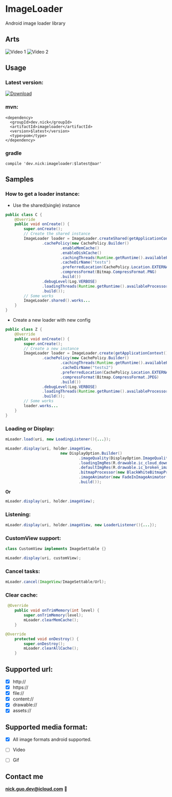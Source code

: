 # ImageLoader
Android image loader library


## Arts
![Video 1](art/files.gif)
![Video 2](art/nets.gif)

## Usage

### Latest version:

[ ![Download](https://api.bintray.com/packages/nickandroid/maven/imageloader/images/download.svg) ](https://bintray.com/nickandroid/maven/imageloader/_latestVersion)


### mvn:
```
<dependency>
  <groupId>dev.nick</groupId>
  <artifactId>imageloader</artifactId>
  <version>$latest</version>
  <type>pom</type>
</dependency>
```

### gradle
```
compile 'dev.nick:imageloader:$latest@aar'
```

## Samples

### How to get a loader instance:
*  Use the shared(single) instance
```java
public class C {
    @Override
    public void onCreate() {
        super.onCreate();
        // Create the shared instance
        ImageLoader loader = ImageLoader.createShared(getApplicationContext(), new LoaderConfig.Builder()
                .cachePolicy(new CachePolicy.Builder()
                        .enableMemCache()
                        .enableDiskCache()
                        .cachingThreads(Runtime.getRuntime().availableProcessors())
                        .cacheDirName("tests")
                        .preferredLocation(CachePolicy.Location.EXTERNAL)
                        .compressFormat(Bitmap.CompressFormat.PNG)
                        .build())
                .debugLevel(Log.VERBOSE)
                .loadingThreads(Runtime.getRuntime().availableProcessors() * 2)
                .build());
        // Some works
        ImageLoader.shared().works...
    }
}
```
*  Create a new loader with new config
```java
public class Z {
    @Override
    public void onCreate() {
        super.onCreate();
        // Create a new instance
        ImageLoader loader = ImageLoader.create(getApplicationContext(), new LoaderConfig.Builder()
                .cachePolicy(new CachePolicy.Builder()
                        .cachingThreads(Runtime.getRuntime().availableProcessors())
                        .cacheDirName("tests2")
                        .preferredLocation(CachePolicy.Location.EXTERNAL)
                        .compressFormat(Bitmap.CompressFormat.JPEG)
                        .build())
                .debugLevel(Log.VERBOSE)
                .loadingThreads(Runtime.getRuntime().availableProcessors())
                .build());
        // Some works
        loader.works...
    }
}
```

### Loading or Display:
```java
mLoader.load(uri, new LoadingListener(){...});
```
```java
mLoader.display(uri, holder.imageView,
                        new DisplayOption.Builder()
                                .imageQuality(DisplayOption.ImageQuality.FIT_VIEW)
                                .loadingImgRes(R.drawable.ic_cloud_download_black_24dp)
                                .defaultImgRes(R.drawable.ic_broken_image_black_24dp)
                                .bitmapProcessor(new BlackWhiteBitmapProcessor())
                                .imageAnimator(new FadeInImageAnimator())
                                .build());
```
**Or**
```java
mLoader.display(uri, holder.imageView);
```

### Listening:
```java
mLoader.display(uri, holder.imageView, new LoaderListener(){...});
```

### CustomView support:
```java
class CustomView implements ImageSettable {}
```
```java
mLoader.display(uri, customView);
```

### Cancel tasks:
```java
mLoader.cancel(ImageView/ImageSettable/Url);
```

### Clear cache:
```java
 @Override
    public void onTrimMemory(int level) {
        super.onTrimMemory(level);
        mLoader.clearMemCache();
    }
```
```java
@Override
    protected void onDestroy() {
        super.onDestroy();
        mLoader.clearAllCache();
    }
```

## Supported url:
- [x] http://
- [x] https://
- [x] file://
- [x] content://
- [x] drawable://
- [x] assets://

## Supported media format:
- [x] All image formats android supported.
- [ ] Video
- [ ] Gif


## Contact me
**nick.guo.dev@icloud.com** :email:
